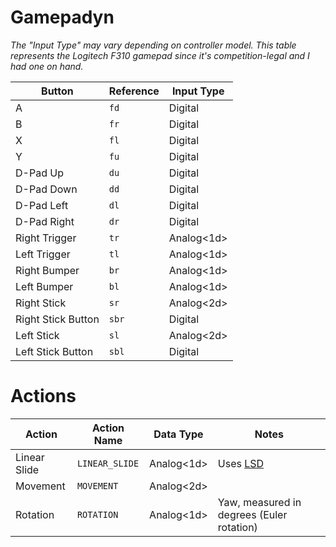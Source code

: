 # Gamepadyn

*The "Input Type" may vary depending on controller model. This table represents the Logitech F310 gamepad since it's competition-legal and I had one on hand.*

| Button             | Reference | Input Type |
|--------------------|-----------|------------|
| A                  | `fd`      | Digital    |
| B                  | `fr`      | Digital    |
| X                  | `fl`      | Digital    |
| Y                  | `fu`      | Digital    |
| D-Pad Up           | `du`      | Digital    |
| D-Pad Down         | `dd`      | Digital    |
| D-Pad Left         | `dl`      | Digital    |
| D-Pad Right        | `dr`      | Digital    |
| Right Trigger      | `tr`      | Analog<1d> | <!--my HTML brain is screaming at me-->
| Left Trigger       | `tl`      | Analog<1d> |
| Right Bumper       | `br`      | Analog<1d> | <!--more screaming-->
| Left Bumper        | `bl`      | Analog<1d> |
| Right Stick        | `sr`      | Analog<2d> |
| Right Stick Button | `sbr`     | Digital    |
| Left Stick         | `sl`      | Analog<2d> |
| Left Stick Button  | `sbl`     | Digital    |

# Actions

| Action       | Action Name    | Data Type  | Notes                                     |
|--------------|----------------|------------|-------------------------------------------|
| Linear Slide | `LINEAR_SLIDE` | Analog<1d> | Uses [LSD](../LSD/LSD.md)                 |
| Movement     | `MOVEMENT`     | Analog<2d> |                                           |
| Rotation     | `ROTATION`     | Analog<1d> | Yaw, measured in degrees (Euler rotation) |